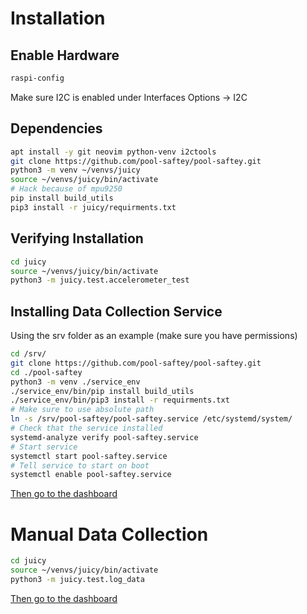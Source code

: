 # Installation
## Enable Hardware
```bash
raspi-config
```
Make sure I2C is enabled under Interfaces Options -> I2C

## Dependencies
```bash
apt install -y git neovim python-venv i2ctools
git clone https://github.com/pool-saftey/pool-saftey.git
python3 -m venv ~/venvs/juicy
source ~/venvs/juicy/bin/activate
# Hack because of mpu9250 
pip install build_utils
pip3 install -r juicy/requirments.txt
```

## Verifying Installation
```bash
cd juicy
source ~/venvs/juicy/bin/activate
python3 -m juicy.test.accelerometer_test
```

## Installing Data Collection Service
Using the srv folder as an example (make sure you have permissions)
```bash
cd /srv/
git clone https://github.com/pool-saftey/pool-saftey.git
cd ./pool-saftey
python3 -m venv ./service_env
./service_env/bin/pip install build_utils
./service_env/bin/pip3 install -r requirments.txt
# Make sure to use absolute path
ln -s /srv/pool-saftey/pool-saftey.service /etc/systemd/system/
# Check that the service installed
systemd-analyze verify pool-saftey.service
# Start service
systemctl start pool-saftey.service
# Tell service to start on boot
systemctl enable pool-saftey.service
```
[Then go to the dashboard][1]

# Manual Data Collection
```bash
cd juicy
source ~/venvs/juicy/bin/activate
python3 -m juicy.test.log_data
```
[Then go to the dashboard][1]

[1]: thingspeak.com/channels/753579

